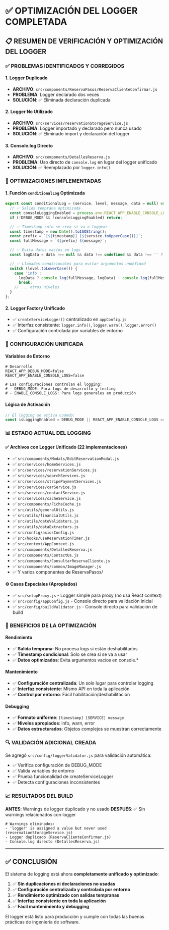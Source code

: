 # ✅ OPTIMIZACIÓN DEL LOGGER COMPLETADA

## 📋 RESUMEN DE VERIFICACIÓN Y OPTIMIZACIÓN DEL LOGGER

### ✅ PROBLEMAS IDENTIFICADOS Y CORREGIDOS

#### 1. Logger Duplicado
- **ARCHIVO**: `src/components/ReservaPasos/ReservaClienteConfirmar.js`
- **PROBLEMA**: Logger declarado dos veces
- **SOLUCIÓN**: ✅ Eliminada declaración duplicada

#### 2. Logger No Utilizado
- **ARCHIVO**: `src/services/reservationStorageService.js`
- **PROBLEMA**: Logger importado y declarado pero nunca usado
- **SOLUCIÓN**: ✅ Eliminado import y declaración del logger

#### 3. Console.log Directo
- **ARCHIVO**: `src/components/DetallesReserva.js`
- **PROBLEMA**: Uso directo de `console.log` en lugar del logger unificado
- **SOLUCIÓN**: ✅ Reemplazado por `logger.info()`

### 🔧 OPTIMIZACIONES IMPLEMENTADAS

#### 1. Función `conditionalLog` Optimizada
```javascript
export const conditionalLog = (service, level, message, data = null) => {
  // ✅ Salida temprana optimizada
  const consoleLoggingEnabled = process.env.REACT_APP_ENABLE_CONSOLE_LOGS === 'true' || DEBUG_MODE;
  if (!DEBUG_MODE && !consoleLoggingEnabled) return;

  // ✅ Timestamp solo se crea si va a loggear
  const timestamp = new Date().toISOString();
  const prefix = `[${timestamp}] [${service.toUpperCase()}]`;
  const fullMessage = `${prefix} ${message}`;

  // ✅ Evita datos vacíos en logs
  const logData = data !== null && data !== undefined && data !== '' ? data : undefined;

  // ✅ Llamadas condicionales para evitar argumentos undefined
  switch (level.toLowerCase()) {
    case 'info':
      logData ? console.log(fullMessage, logData) : console.log(fullMessage);
      break;
    // ... otros niveles
  }
};
```

#### 2. Logger Factory Unificado
- ✅ `createServiceLogger()` centralizado en `appConfig.js`
- ✅ Interfaz consistente: `logger.info()`, `logger.warn()`, `logger.error()`
- ✅ Configuración controlada por variables de entorno

### 🎯 CONFIGURACIÓN UNIFICADA

#### Variables de Entorno
```properties
# Desarrollo
REACT_APP_DEBUG_MODE=false
REACT_APP_ENABLE_CONSOLE_LOGS=false

# Las configuraciones controlan el logging:
# - DEBUG_MODE: Para logs de desarrollo y testing
# - ENABLE_CONSOLE_LOGS: Para logs generales en producción
```

#### Lógica de Activación
```javascript
// El logging se activa cuando:
const isLoggingEnabled = DEBUG_MODE || REACT_APP_ENABLE_CONSOLE_LOGS === 'true';
```

### 📊 ESTADO ACTUAL DEL LOGGING

#### ✅ Archivos con Logger Unificado (22 implementaciones)
- ✅ `src/components/Modals/EditReservationModal.js`
- ✅ `src/services/homeServices.js`
- ✅ `src/services/reservationServices.js`
- ✅ `src/services/searchServices.js`
- ✅ `src/services/stripePaymentServices.js`
- ✅ `src/services/carService.js`
- ✅ `src/services/contactService.js`
- ✅ `src/services/cacheService.js`
- ✅ `src/components/FichaCoche.js`
- ✅ `src/utils/generalUtils.js`
- ✅ `src/utils/financialUtils.js`
- ✅ `src/utils/dateValidators.js`
- ✅ `src/utils/dataExtractors.js`
- ✅ `src/config/axiosConfig.js`
- ✅ `src/hooks/useReservationTimer.js`
- ✅ `src/context/AppContext.js`
- ✅ `src/components/DetallesReserva.js`
- ✅ `src/components/ContactUs.js`
- ✅ `src/components/ConsultarReservaCliente.js`
- ✅ `src/components/common/ImageManager.js`
- ✅ Y varios componentes de ReservaPasos/

#### ⚙️ Casos Especiales (Apropiados)
- ✅ `src/setupProxy.js` - Logger simple para proxy (no usa React context)
- ✅ `src/config/appConfig.js` - Console directo para validación inicial
- ✅ `src/config/buildValidator.js` - Console directo para validación de build

### 🚀 BENEFICIOS DE LA OPTIMIZACIÓN

#### Rendimiento
- ✅ **Salida temprana**: No procesa logs si están deshabilitados
- ✅ **Timestamp condicional**: Solo se crea si se va a usar
- ✅ **Datos optimizados**: Evita argumentos vacíos en console.*

#### Mantenimiento
- ✅ **Configuración centralizada**: Un solo lugar para controlar logging
- ✅ **Interfaz consistente**: Mismo API en toda la aplicación
- ✅ **Control por entorno**: Fácil habilitación/deshabilitación

#### Debugging
- ✅ **Formato uniforme**: `[timestamp] [SERVICE] message`
- ✅ **Niveles apropiados**: info, warn, error
- ✅ **Datos estructurados**: Objetos complejos se muestran correctamente

### 🔍 VALIDACIÓN ADICIONAL CREADA

Se agregó `src/config/loggerValidator.js` para validación automática:
- ✅ Verifica configuración de DEBUG_MODE
- ✅ Valida variables de entorno
- ✅ Prueba funcionalidad de createServiceLogger
- ✅ Detecta configuraciones inconsistentes

### 📈 RESULTADOS DEL BUILD

**ANTES**: Warnings de logger duplicado y no usado
**DESPUÉS**: ✅ Sin warnings relacionados con logger

```
# Warnings eliminados:
- 'logger' is assigned a value but never used (reservationStorageService.js)
- Logger duplicado (ReservaClienteConfirmar.js)
- Console.log directo (DetallesReserva.js)
```

---

## ✅ CONCLUSIÓN

El sistema de logging está ahora **completamente unificado y optimizado**:

1. ✅ **Sin duplicaciones ni declaraciones no usadas**
2. ✅ **Configuración centralizada y controlada por entorno**
3. ✅ **Rendimiento optimizado con salidas tempranas**
4. ✅ **Interfaz consistente en toda la aplicación**
5. ✅ **Fácil mantenimiento y debugging**

El logger está listo para producción y cumple con todas las buenas prácticas de ingeniería de software.
